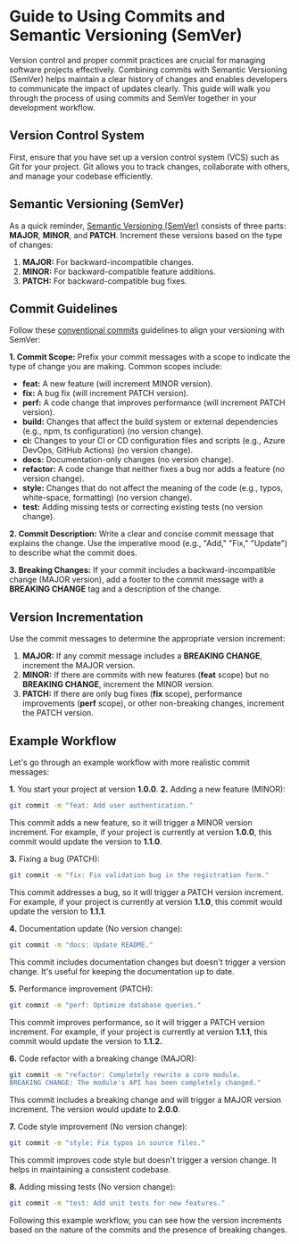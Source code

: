 # Guide to Using Commits and Semantic Versioning (SemVer)

Version control and proper commit practices are crucial for managing software projects effectively. Combining commits with Semantic Versioning (SemVer) helps maintain a clear history of changes and enables developers to communicate the impact of updates clearly. This guide will walk you through the process of using commits and SemVer together in your development workflow.

## Version Control System

First, ensure that you have set up a version control system (VCS) such as Git for your project. Git allows you to track changes, collaborate with others, and manage your codebase efficiently.

## Semantic Versioning (SemVer)

As a quick reminder, [Semantic Versioning (SemVer)](https://semver.org/) consists of three parts: **MAJOR**, **MINOR**, and **PATCH**. Increment these versions based on the type of changes:

1. **MAJOR:** For backward-incompatible changes.
2. **MINOR:** For backward-compatible feature additions.
3. **PATCH:** For backward-compatible bug fixes.

## Commit Guidelines

Follow these [conventional commits](https://www.conventionalcommits.org/en/v1.0.0/#summary) guidelines to align your versioning with SemVer:

**1. Commit Scope:** Prefix your commit messages with a scope to indicate the type of change you are making. Common scopes include:

- **feat:** A new feature (will increment MINOR version).
- **fix:** A bug fix (will increment PATCH version).
- **perf:** A code change that improves performance (will increment PATCH version).
- **build:** Changes that affect the build system or external dependencies (e.g., npm, ts configuration) (no version change).
- **ci:** Changes to your CI or CD configuration files and scripts (e.g., Azure DevOps, GitHub Actions) (no version change).
- **docs:** Documentation-only changes (no version change).
- **refactor:** A code change that neither fixes a bug nor adds a feature (no version change).
- **style:** Changes that do not affect the meaning of the code (e.g., typos, white-space, formatting) (no version change).
- **test:** Adding missing tests or correcting existing tests (no version change).

**2. Commit Description:** Write a clear and concise commit message that explains the change. Use the imperative mood (e.g., "Add," "Fix," "Update") to describe what the commit does.

**3. Breaking Changes:** If your commit includes a backward-incompatible change (MAJOR version), add a footer to the commit message with a **BREAKING CHANGE** tag and a description of the change.

## Version Incrementation

Use the commit messages to determine the appropriate version increment:

1. **MAJOR:** If any commit message includes a **BREAKING CHANGE**, increment the MAJOR version.
2. **MINOR:** If there are commits with new features (**feat** scope) but no **BREAKING CHANGE**, increment the MINOR version.
3. **PATCH:** If there are only bug fixes (**fix** scope), performance improvements (**perf** scope), or other non-breaking changes, increment the PATCH version.

## Example Workflow

Let's go through an example workflow with more realistic commit messages:

**1.** You start your project at version **1.0.0**.
**2.** Adding a new feature (MINOR):

```bash
git commit -m "feat: Add user authentication."
```
This commit adds a new feature, so it will trigger a MINOR version increment. For example, if your project is currently at version 
**1.0.0**, this commit would update the version to **1.1.0**.

**3.** Fixing a bug (PATCH):

```bash
git commit -m "fix: Fix validation bug in the registration form."
```
This commit addresses a bug, so it will trigger a PATCH version increment. For example, if your project is currently at version 
**1.1.0**, this commit would update the version to **1.1.1**.

**4.** Documentation update (No version change):

```bash
git commit -m "docs: Update README."
```
This commit includes documentation changes but doesn't trigger a version change. It's useful for keeping the documentation up to date.

**5.** Performance improvement (PATCH):

```bash
git commit -m "perf: Optimize database queries."
```
This commit improves performance, so it will trigger a PATCH version increment. For example, if your project is currently at version 
**1.1.1**, this commit would update the version to **1.1.2.**

**6.** Code refactor with a breaking change (MAJOR):
```bash
git commit -m "refactor: Completely rewrite a core module.
BREAKING CHANGE: The module's API has been completely changed."
```
This commit includes a breaking change and will trigger a MAJOR version increment. The version would update to **2.0.0**.

**7.** Code style improvement (No version change):
```bash
git commit -m "style: Fix typos in source files."
```
This commit improves code style but doesn't trigger a version change. It helps in maintaining a consistent codebase.

**8.** Adding missing tests (No version change):
```bash
git commit -m "test: Add unit tests for new features."
```

Following this example workflow, you can see how the version increments based on the nature of the commits and the presence of breaking changes.
